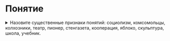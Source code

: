 # Понятие

<details>
  <summary>Назовите существенные признаки понятий: социолизм, комсомольцы, колхозники, театр, пионер, стенгазета, кооперация, яблоко, скульптура, школа, учебник.</summary>

  **Социализм** - политическая, социальная и экономическая философия, направленная на реализацию социального равенства и социальной справедливости, достижение которых предполагается в том числе через общественную собственность на средства производства / **философия**.

  **Комсомольцы** - всесоюзный лененский союз молодёжи созданный 29 октября 1919 г. / **союз молодёжи**.

  **Театр** - зрелищный вид искусства, представляющий собой синтез различных искусств: литературы, музыки, хореографии, вокала, изобразительного искусства и других - и обладающий собственной спецификой: отражение действительности, конфликтов, характеров, а также их трактовка и оценка, утверждение тех или иных идей здесь происходит посредством драматического действия, главным носителем которого является актёр / **вид искусства**.

  **Пионер** - участник пионерского движения - детских коммунистических организаций в СССР и в других социалистических странах, созданных по образцу скаутского движения / **участник пионерского движения**.

  **Стенгазета** - вид изобразительного искуства / **вид искуства**.

  **Кооперация** - форма организации труда, при которой определённое количество людей (предпринимателей, хозяйственников) или предприятий совместно участвуют либо в одном и том же их общем трудовом, производственном процессе, или же в различных, но связанных между собой процессах труда / **форма организации труда**.

  **Яблоко** - многосемянный нераскрывающийся плод, характерный для растений подсемейства Яблоневые семейства Розовые (такой тип плода, в частности, имеют яблоня, груша, кизильник, боярышник, мушмула, айва, рябина) / **плод растений**.

  **Скульптура** - вид изобразительного искусства, произведения которого имеют объёмную форму и выполняются из твёрдых материалов методом высекания, удаления лишнего из начальной массы каменного или иного блока (способ формовычитания) / **вид искуства**.

  **Школа** - учебное заведение для получения общего образования / **учебное заведение**.

</details>
